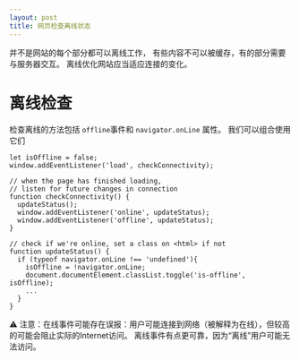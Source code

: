 ```yaml
---
layout: post
title: 网页检查离线状态
---
```


并不是网站的每个部分都可以离线工作，
有些内容不可以被缓存，有的部分需要与服务器交互。
离线优化网站应当适应连接的变化。
<!-- more -->
# 离线检查
检查离线的方法包括 `offline`事件和 `navigator.onLine` 属性。
我们可以组合使用它们

    let isOffline = false;
    window.addEventListener('load', checkConnectivity);
    
    // when the page has finished loading,
    // listen for future changes in connection
    function checkConnectivity() {
      updateStatus();
      window.addEventListener('online', updateStatus);
      window.addEventListener('offline', updateStatus);
    }
    
    // check if we're online, set a class on <html> if not
    function updateStatus() {
      if (typeof navigator.onLine !== 'undefined'){
        isOffline = !navigator.onLine;
        document.documentElement.classList.toggle('is-offline', isOffline);
        ...
      }
    }
    
 ⚠️  注意：在线事件可能存在误报：用户可能连接到网络（被解释为在线），但较高的可能会阻止实际的Internet访问。
  离线事件有点更可靠，因为“离线”用户可能无法访问。
 
